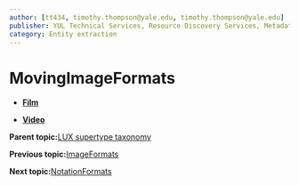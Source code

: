```yaml
---
author: [tt434, timothy.thompson@yale.edu, timothy.thompson@yale.edu]
publisher: YUL Technical Services, Resource Discovery Services, Metadata Services Unit
category: Entity extraction
---
```


# MovingImageFormats

-   **[Film](../../concepts/supertypes/film.md)**  

-   **[Video](../../concepts/supertypes/video.md)**  


**Parent topic:**[LUX supertype taxonomy](../../concepts/supertypes/supertypes.md)

**Previous topic:**[ImageFormats](../../concepts/supertypes/imageformats.md)

**Next topic:**[NotationFormats](../../concepts/supertypes/notationformats.md)

